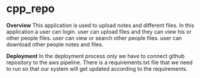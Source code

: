 # cpp_repo
**Overview**
This application is used to upload notes and different files.
In this application a user can login.
user can upload files and they can view his or other people files.
user can view or search other people files.
user can download other people notes and files.

**Deployment**
In the deployment process only we have to connect github repository to the aws pipeline. There is a requirements.txt file that we need to run so that our system 
will get updated according to the requirements.
